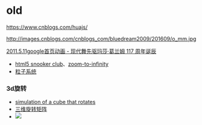 
# old

https://www.cnblogs.com/huajs/

http://images.cnblogs.com/cnblogs_com/bluedream2009/201609/o_mm.jpg

[2011.5.11google首页动画 - 现代舞先驱玛莎·葛兰姆 117 周年诞辰]()

- [html5 snooker club](http://www.codeproject.com/Articles/217626/Html-Snooker-Club)、[zoom-to-infinity](https://developer.mozilla.org/en-US/demos/detail/zoom-to-infinity/launch)
- [粒子系统](http://spielzeugz.de/html5/liquid-particles.html)

### 3d旋转
- [simulation of a cube that rotates](http://stackoverflow.com/questions/1401311/could-someone-explain-the-math-behind-how-this-cube-rotating-script-works?tab=active#tab-top)
- [三维旋转矩阵](http://wenku.baidu.com/view/58b1f64cf7ec4afe04a1df73.html)
- ![](https://os.alipayobjects.com/rmsportal/EylTaSCtqXQRiTK.jpg)